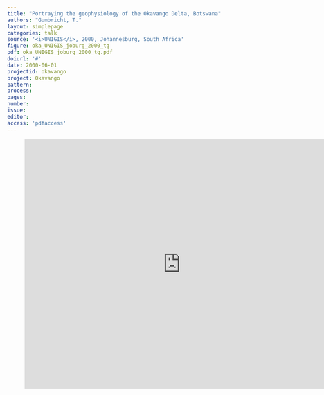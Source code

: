 ```yaml
---
title: "Portraying the geophysiology of the Okavango Delta, Botswana"
authors: "Gumbricht, T."
layout: simplepage
categories: talk
source: '<i>UNIGIS</i>, 2000, Johannesburg, South Africa'
figure: oka_UNIGIS_joburg_2000_tg
pdf: oka_UNIGIS_joburg_2000_tg.pdf
doiurl: '#'
date: 2000-06-01
projectid: okavango
project: Okavango
pattern:
process:
pages:
number:
issue:
editor:
access: 'pdfaccess'
---
```

<figure>
<iframe src="http://docs.google.com/gview?url={{ site.commonurl }}/pdf/{{ page.pdf }}&embedded=true"
style="width:720px; height:576px;" frameborder="0"></iframe>
</figure>
